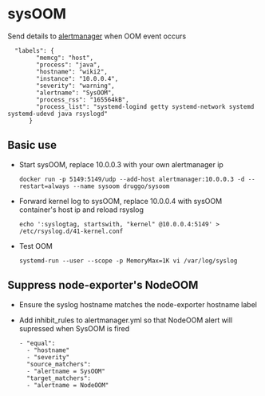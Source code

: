 # sysOOM
Send details to [alertmanager](https://github.com/prometheus/alertmanager) when OOM event occurs
```
  "labels": {
        "memcg": "host",
        "process": "java",
        "hostname": "wiki2",
        "instance": "10.0.0.4",
        "severity": "warning",
        "alertname": "SysOOM",
        "process_rss": "165564kB",
        "process_list": "systemd-logind getty systemd-network systemd systemd-udevd java rsyslogd"
      }
```

## Basic use
  - Start sysOOM, replace 10.0.0.3 with your own alertmanager ip

    ``docker run -p 5149:5149/udp --add-host alertmanager:10.0.0.3 -d --restart=always --name sysoom druggo/sysoom``
    
  - Forward kernel log to sysOOM, replace 10.0.0.4 with sysOOM container's host ip and reload rsyslog

    ``echo ':syslogtag, startswith, "kernel" @10.0.0.4:5149' > /etc/rsyslog.d/41-kernel.conf``

  - Test OOM

    ``systemd-run --user --scope -p MemoryMax=1K vi /var/log/syslog``

## Suppress node-exporter's NodeOOM
  - Ensure the syslog hostname matches the node-exporter hostname label
  - Add inhibit_rules to alertmanager.yml so that NodeOOM alert will supressed when SysOOM is fired
    
    ```
    - "equal":
      - "hostname"
      - "severity"
      "source_matchers":
      - "alertname = SysOOM"
      "target_matchers":
      - "alertname = NodeOOM"
    ```
